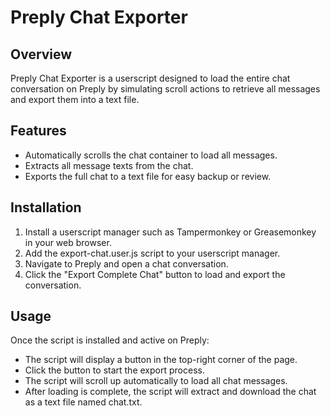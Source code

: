Preply Chat Exporter
====================

Overview
--------
Preply Chat Exporter is a userscript designed to load the entire chat conversation on Preply by simulating scroll actions to retrieve all messages and export them into a text file.

Features
--------
- Automatically scrolls the chat container to load all messages.
- Extracts all message texts from the chat.
- Exports the full chat to a text file for easy backup or review.

Installation
------------
1. Install a userscript manager such as Tampermonkey or Greasemonkey in your web browser.
2. Add the export-chat.user.js script to your userscript manager.
3. Navigate to Preply and open a chat conversation.
4. Click the "Export Complete Chat" button to load and export the conversation.

Usage
-----
Once the script is installed and active on Preply:
- The script will display a button in the top-right corner of the page.
- Click the button to start the export process.
- The script will scroll up automatically to load all chat messages.
- After loading is complete, the script will extract and download the chat as a text file named chat.txt.
